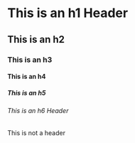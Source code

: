 # This is an h1 Header
## This is an h2
### This is an h3
#### This is an h4
##### This is an h5
###### This is an h6 Header
This is not a header
